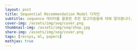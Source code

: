 ```yaml
---
layout: post
title: Sequential Recommendation Model 디자인
subtitle: sequence 데이터를 활용한 추천 알고리즘들에 대해 알아봅니다.
cover-img: /assets/img/seq/cover.png
thumbnail-img: /assets/img/seq/shop.jpg
share-img: /assets/img/seq/cover.png
tags: [recsys, ml, papers]
mathjax: true
---
```


















